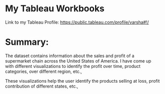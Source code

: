 # My Tableau Workbooks

Link to my Tableau Profile: https://public.tableau.com/profile/varsha#!/

# Summary:

The dataset contains information about the sales and profit of a supermarket chain across the United States of America. I have come up with different visualizations to identify the profit over time, product categories, over different region, etc., 

These visualizations help the user identify the products selling at loss, profit contribution of different states, etc.,
